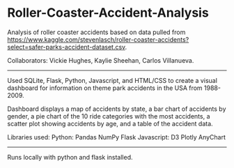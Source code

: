 # Roller-Coaster-Accident-Analysis
Analysis of roller coaster accidents based on data pulled from https://www.kaggle.com/stevenlasch/roller-coaster-accidents?select=safer-parks-accident-dataset.csv.

Collaborators: Vickie Hughes, Kaylie Sheehan, Carlos Villanueva.

---------------------------------------------------------------------------------
Used SQLite, Flask, Python, Javascript, and HTML/CSS to create a visual dashboard for information on theme park accidents in the USA from 1988-2009.

Dashboard displays a map of accidents by state, a bar chart of accidents by gender, a pie chart of the 10 ride categories with the most accidents, a scatter plot showing accidents by age, and a table of the accident data.


Libraries used:
Python:
Pandas
NumPy
Flask
Javascript:
D3
Plotly
AnyChart

------------------------------------------------------------------------------------
Runs locally with python and flask installed.
